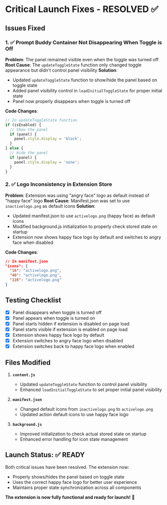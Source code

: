 # Critical Launch Fixes - RESOLVED ✅

## Issues Fixed

### 1. ✅ **Prompt Buddy Container Not Disappearing When Toggle is Off**
**Problem**: The panel remained visible even when the toggle was turned off
**Root Cause**: The `updateToggleState` function only changed toggle appearance but didn't control panel visibility
**Solution**: 
- Updated `updateToggleState` function to show/hide the panel based on toggle state
- Added panel visibility control in `loadInitialToggleState` for proper initial state
- Panel now properly disappears when toggle is turned off

**Code Changes**:
```javascript
// In updateToggleState function
if (isEnabled) {
  // Show the panel
  if (panel) {
    panel.style.display = 'block';
  }
} else {
  // Hide the panel
  if (panel) {
    panel.style.display = 'none';
  }
}
```

### 2. ✅ **Logo Inconsistency in Extension Store**
**Problem**: Extension was using "angry face" logo as default instead of "happy face" logo
**Root Cause**: Manifest.json was set to use `inactivelogo.png` as default icons
**Solution**:
- Updated manifest.json to use `activelogo.png` (happy face) as default icons
- Modified background.js initialization to properly check stored state on startup
- Extension now shows happy face logo by default and switches to angry face when disabled

**Code Changes**:
```json
// In manifest.json
"icons": {
  "16": "activelogo.png",
  "48": "activelogo.png", 
  "128": "activelogo.png"
}
```

## Testing Checklist

- [x] Panel disappears when toggle is turned off
- [x] Panel appears when toggle is turned on
- [x] Panel starts hidden if extension is disabled on page load
- [x] Panel starts visible if extension is enabled on page load
- [x] Extension shows happy face logo by default
- [x] Extension switches to angry face logo when disabled
- [x] Extension switches back to happy face logo when enabled

## Files Modified

1. **`content.js`**
   - Updated `updateToggleState` function to control panel visibility
   - Enhanced `loadInitialToggleState` to set proper initial panel visibility

2. **`manifest.json`**
   - Changed default icons from `inactivelogo.png` to `activelogo.png`
   - Updated action default icons to use happy face logo

3. **`background.js`**
   - Improved initialization to check actual stored state on startup
   - Enhanced error handling for icon state management

## Launch Status: ✅ READY

Both critical issues have been resolved. The extension now:
- Properly shows/hides the panel based on toggle state
- Uses the correct happy face logo for better user experience
- Maintains proper state synchronization across all components

**The extension is now fully functional and ready for launch!** 🚀 